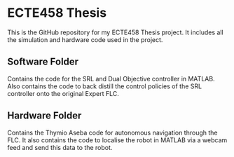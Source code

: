 # ECTE458 Thesis

This is the GitHub repository for my ECTE458 Thesis project. It includes all the simulation and hardware code used in the project.

## Software Folder

Contains the code for the SRL and Dual Objective controller in MATLAB. Also contains the code to back distill the control policies of the SRL controller onto the original Expert FLC.

## Hardware Folder

Contains the Thymio Aseba code for autonomous navigation through the FLC. It also contains the code to localise the robot in MATLAB via a webcam feed and send this data to the robot.
